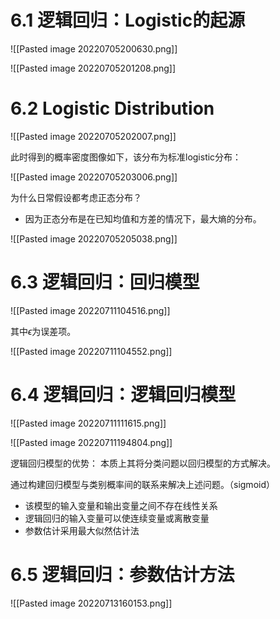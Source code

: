 # 6.1 逻辑回归：Logistic的起源

 ![[Pasted image 20220705200630.png]]

![[Pasted image 20220705201208.png]]

# 6.2 Logistic Distribution
![[Pasted image 20220705202007.png]]

此时得到的概率密度图像如下，该分布为标准logistic分布：

![[Pasted image 20220705203006.png]]

为什么日常假设都考虑正态分布？
- 因为正态分布是在已知均值和方差的情况下，最大熵的分布。

![[Pasted image 20220705205038.png]]

# 6.3 逻辑回归：回归模型
![[Pasted image 20220711104516.png]]

其中$\epsilon$为误差项。

![[Pasted image 20220711104552.png]]

# 6.4 逻辑回归：逻辑回归模型
![[Pasted image 20220711111615.png]]

![[Pasted image 20220711194804.png]]

逻辑回归模型的优势：
本质上其将分类问题以回归模型的方式解决。

通过构建回归模型与类别概率间的联系来解决上述问题。（sigmoid）

- 该模型的输入变量和输出变量之间不存在线性关系
- 逻辑回归的输入变量可以使连续变量或离散变量
- 参数估计采用最大似然估计法


# 6.5 逻辑回归：参数估计方法

![[Pasted image 20220713160153.png]]

